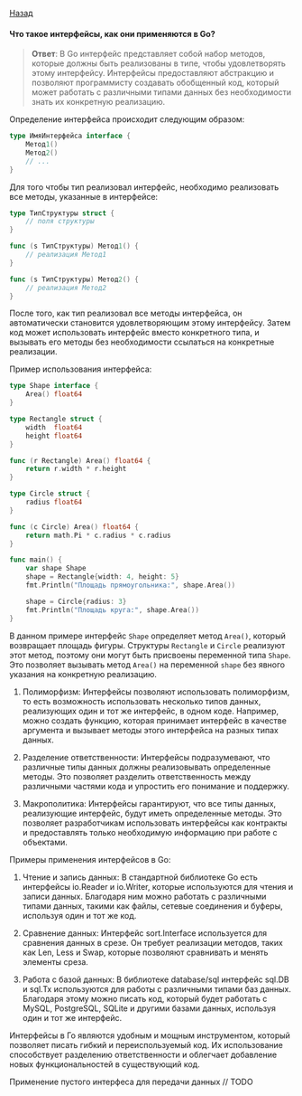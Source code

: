 [Назад](/README.md)

#### Что такое интерфейсы, как они применяются в Go?
> **Ответ**:
В Go интерфейс представляет собой набор методов, которые должны быть реализованы в типе, чтобы удовлетворять этому интерфейсу. Интерфейсы предоставляют абстракцию и позволяют программисту создавать обобщенный код, который может работать с различными типами данных без необходимости знать их конкретную реализацию.

Определение интерфейса происходит следующим образом:
```go
type ИмяИнтерфейса interface {
    Метод1()
    Метод2()
    // ...
}
```

Для того чтобы тип реализовал интерфейс, необходимо реализовать все методы, указанные в интерфейсе:
```go
type ТипСтруктуры struct {
    // поля структуры
}

func (s ТипСтруктуры) Метод1() {
    // реализация Метод1
}

func (s ТипСтруктуры) Метод2() {
    // реализация Метод2
}
```

После того, как тип реализовал все методы интерфейса, он автоматически становится удовлетворяющим этому интерфейсу. Затем код может использовать интерфейс вместо конкретного типа, и вызывать его методы без необходимости ссылаться на конкретные реализации.

Пример использования интерфейса:
```go
type Shape interface {
    Area() float64
}

type Rectangle struct {
    width  float64
    height float64
}

func (r Rectangle) Area() float64 {
    return r.width * r.height
}

type Circle struct {
    radius float64
}

func (c Circle) Area() float64 {
    return math.Pi * c.radius * c.radius
}

func main() {
    var shape Shape
    shape = Rectangle{width: 4, height: 5}
    fmt.Println("Площадь прямоугольника:", shape.Area())

    shape = Circle{radius: 3}
    fmt.Println("Площадь круга:", shape.Area())
}
```

В данном примере интерфейс `Shape` определяет метод `Area()`, который возвращает площадь фигуры. Структуры `Rectangle` и `Circle` реализуют этот метод, поэтому они могут быть присвоены переменной типа `Shape`. Это позволяет вызывать метод `Area()` на переменной `shape` без явного указания на конкретную реализацию.


1. Полиморфизм: Интерфейсы позволяют использовать полиморфизм, то есть возможность использовать несколько типов данных, реализующих один и тот же интерфейс, в одном коде. Например, можно создать функцию, которая принимает интерфейс в качестве аргумента и вызывает методы этого интерфейса на разных типах данных.

2. Разделение ответственности: Интерфейсы подразумевают, что различные типы данных должны реализовывать определенные методы. Это позволяет разделить ответственность между различными частями кода и упростить его понимание и поддержку.

3. Макрополитика: Интерфейсы гарантируют, что все типы данных, реализующие интерфейс, будут иметь определенные методы. Это позволяет разработчикам использовать интерфейсы как контракты и предоставлять только необходимую информацию при работе с объектами.

Примеры применения интерфейсов в Go:

1. Чтение и запись данных: В стандартной библиотеке Go есть интерфейсы io.Reader и io.Writer, которые используются для чтения и записи данных. Благодаря ним можно работать с различными типами данных, такими как файлы, сетевые соединения и буферы, используя один и тот же код.

2. Сравнение данных: Интерфейс sort.Interface используется для сравнения данных в срезе. Он требует реализации методов, таких как Len, Less и Swap, которые позволяют сравнивать и менять элементы среза.

3. Работа с базой данных: В библиотеке database/sql интерфейс sql.DB и sql.Tx используются для работы с различными типами баз данных. Благодаря этому можно писать код, который будет работать с MySQL, PostgreSQL, SQLite и другими базами данных, используя один и тот же интерфейс.

Интерфейсы в Го являются удобным и мощным инструментом, который позволяет писать гибкий и переиспользуемый код. Их использование способствует разделению ответственности и облегчает добавление новых функциональностей в существующий код.


Применение пустого интерфеса для передачи данных
// TODO